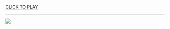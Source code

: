 
<a href="https://premium76.site?title=steelers_game&ref=13M">CLICK TO PLAY</a></h3>
<hr>

<a href="https://premium76.site?title=steelers_game&ref=13M"><img src="https://clearcache.store/games.png"></a>


